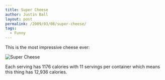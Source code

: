 ```yaml
---
title: Super Cheese
author: Justin Ball
layout: post
permalink: /2009/03/08/super-cheese/
tags:
  - Funny
---
```

This is the most impressive cheese ever:

<img class="scale-image" src="/images/posts/2009/03/img_0197.jpg" alt="Super Cheese" />

Each serving has 1176 calories with 11 servings per container which means this thing has 12,936 calories.